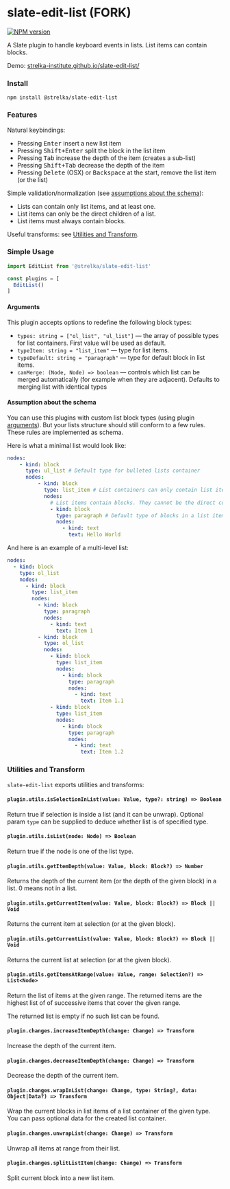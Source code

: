 # slate-edit-list (FORK)

[![NPM version](https://badge.fury.io/js/%40strelka%2Fslate-edit-list.svg)](http://badge.fury.io/js/%40strelka%2Fslate-edit-list)

A Slate plugin to handle keyboard events in lists. List items can contain blocks.

Demo: [strelka-institute.github.io/slate-edit-list/](https://strelka-institute.github.io/slate-edit-list/)

### Install

```
npm install @strelka/slate-edit-list
```

### Features

Natural keybindings:

- Pressing <kbd>Enter</kbd> insert a new list item
- Pressing <kbd>Shift+Enter</kbd> split the block in the list item
- Pressing <kbd>Tab</kbd> increase the depth of the item (creates a sub-list)
- Pressing <kbd>Shift+Tab</kbd> decrease the depth of the item
- Pressing <kbd>Delete</kbd> (OSX) or <kbd>Backspace</kbd> at the start, remove the list item (or the list)

Simple validation/normalization (see [assumptions about the schema](#assumption-about-the-schema)):

- Lists can contain only list items, and at least one.
- List items can only be the direct children of a list.
- List items must always contain blocks.

Useful transforms: see [Utilities and Transform](#utilities-and-transform).

### Simple Usage

```js
import EditList from '@strelka/slate-edit-list'

const plugins = [
  EditList()
]
```

#### Arguments

This plugin accepts options to redefine the following block types:

- `types: string = ["ol_list", "ul_list"]` — the array of possible types for list containers. First value will be used as default.
- `typeItem: string = "list_item"` — type for list items.
- `typeDefault: string = "paragraph"` — type for default block in list items.
- `canMerge: (Node, Node) => boolean` — controls which list can be merged automatically (for example when they are adjacent). Defaults to merging list with identical types


#### Assumption about the schema

You can use this plugins with custom list block types (using plugin [arguments](#arguments)). But your lists structure should still conform to a few rules. These rules are implemented as schema.

Here is what a minimal list would look like:


```yaml
nodes:
    - kind: block
      type: ul_list # Default type for bulleted lists container
      nodes:
          - kind: block
            type: list_item # List containers can only contain list items
            nodes:
              # List items contain blocks. They cannot be the direct container of text.
              - kind: block
                type: paragraph # Default type of blocks in a list item
                nodes:
                  - kind: text
                    text: Hello World
```

And here is an example of a multi-level list:

```yaml
nodes:
  - kind: block
    type: ol_list
    nodes:
      - kind: block
        type: list_item
        nodes:
          - kind: block
            type: paragraph
            nodes:
              - kind: text
                text: Item 1
          - kind: block
            type: ol_list
            nodes:
              - kind: block
                type: list_item
                nodes:
                  - kind: block
                    type: paragraph
                    nodes:
                      - kind: text
                        text: Item 1.1
              - kind: block
                type: list_item
                nodes:
                  - kind: block
                    type: paragraph
                    nodes:
                      - kind: text
                        text: Item 1.2
```

### Utilities and Transform

`slate-edit-list` exports utilities and transforms:

#### `plugin.utils.isSelectionInList(value: Value, type?: string) => Boolean`

Return true if selection is inside a list (and it can be unwrap). Optional param `type` can be supplied to deduce whether list is of specified type.

#### `plugin.utils.isList(node: Node) => Boolean`

Return true if the node is one of the list type.

#### `plugin.utils.getItemDepth(value: Value, block: Block?) => Number`

Returns the depth of the current item (or the depth of the given block) in a list. 0 means not in a list.

#### `plugin.utils.getCurrentItem(value: Value, block: Block?) => Block || Void`

Returns the current item at selection (or at the given block).

#### `plugin.utils.getCurrentList(value: Value, block: Block?) => Block || Void`

Returns the current list at selection (or at the given block).

#### `plugin.utils.getItemsAtRange(value: Value, range: Selection?) => List<Node>`

Return the list of items at the given range. The returned items are the highest list of of successive items that cover the given range.

The returned list is empty if no such list can be found.

#### `plugin.changes.increaseItemDepth(change: Change) => Transform`

Increase the depth of the current item.

#### `plugin.changes.decreaseItemDepth(change: Change) => Transform`

Decrease the depth of the current item.

#### `plugin.changes.wrapInList(change: Change, type: String?, data: Object|Data?) => Transform`

Wrap the current blocks in list items of a list container of the given type. You can pass optional data for the created list container.

#### `plugin.changes.unwrapList(change: Change) => Transform`

Unwrap all items at range from their list.

#### `plugin.changes.splitListItem(change: Change) => Transform`

Split current block into a new list item.
